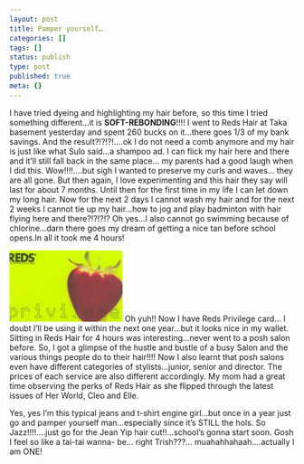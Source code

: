 ```yaml
---
layout: post
title: Pamper yourself…
categories: []
tags: []
status: publish
type: post
published: true
meta: {}
---
```

I have tried dyeing and highlighting my hair before, so this time I tried something different…it is **SOFT-REBONDING**!!!! I went to Reds Hair at Taka basement yesterday and spent 260 bucks on it…there goes 1/3 of my bank savings. And the result?!?!?!....ok I do not need a comb anymore and my hair is just like what Sulo said…a shampoo ad. I can flick my hair here and there and it’ll still fall back in the same place… my parents had a good laugh when I did this. Wow!!!!....but sigh I wanted to preserve my curls and waves… they are all gone. But then again, I love experimenting and this hair they say will last for about 7 months. Until then for the first time in my life I can let down my long hair. Now for the next 2 days I cannot wash my hair and for the next 2 weeks I cannot tie up my hair…how to jog and play badminton with hair flying here and there?!?!?!? Oh yes…I also cannot go swimming because of chlorine…darn there goes my dream of getting a nice tan before school opens.In all it took me 4 hours!

![](/img/RedsHair1.jpg) Oh yuh!! Now I have Reds Privilege card… I doubt I’ll be using it within the next one year…but it looks nice in my wallet. Sitting in Reds Hair for 4 hours was interesting…never went to a posh salon before. So, I got a glimpse of the hustle and bustle of a busy Salon and the various things people do to their hair!!!! Now I also learnt that posh salons even have different categories of stylists…junior, senior and director. The prices of each service are also different accordingly. My mom had a great time observing the perks of Reds Hair as she flipped through the latest issues of Her World, Cleo and Elle.

Yes, yes I’m this typical jeans and t-shirt engine girl…but once in a year just go and pamper yourself man…especially since it’s STILL the hols. So Jazz!!!!....just go for the Jean Yip hair cut!!...school’s gonna start soon. Gosh I feel so like a tai-tai wanna- be… right Trish???... muahahhahaah….actually I am ONE!
